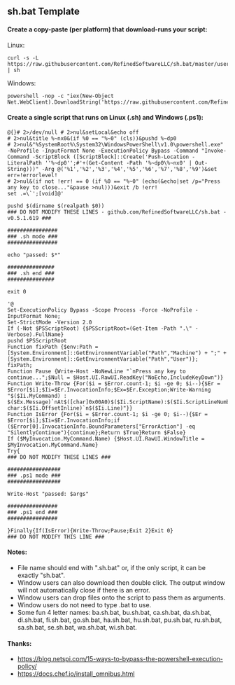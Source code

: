 ## sh.bat Template

#### Create a copy-paste (per platform) that download-runs your script:

Linux:

    curl -s -L https://raw.githubusercontent.com/RefinedSoftwareLLC/sh.bat/master/user.sh.bat | sh

Windows:

    powershell -nop -c "iex(New-Object Net.WebClient).DownloadString('https://raw.githubusercontent.com/RefinedSoftwareLLC/sh.bat/master/user.sh.bat')"

#### Create a single script that runs on Linux (.sh) and Windows (.ps1):

    @{}# 2>/dev/null # 2>nul&setLocal&echo off
    # 2>nul&title %~nx0&(if %0 == "%~0" (cls))&pushd %~dp0
    # 2>nul&"%SystemRoot%\System32\WindowsPowerShell\v1.0\powershell.exe" -NoProfile -InputFormat None -ExecutionPolicy Bypass -Command "Invoke-Command -ScriptBlock ([ScriptBlock]::Create('Push-Location -LiteralPath ''%~dp0'';#'+(Get-Content -Path '%~dp0\%~nx0' | Out-String)))" -Arg @('%1','%2','%3','%4','%5','%6','%7','%8','%9')&set err=!errorlevel!
    # 2>nul&(if not !err! == 0 (if %0 == "%~0" (echo(&echo|set /p="Press any key to close..."&pause >nul)))&exit /b !err!
    set .=\`';[void]@'
    
    pushd $(dirname $(realpath $0))
    ### DO NOT MODIFY THESE LINES - github.com/RefinedSoftwareLLC/sh.bat - v0.5.1.619 ###
    
    ################
    ### .sh mode ###
    ################
    
    echo "passed: $*"
    
    ###############
    ### .sh end ###
    ###############
    
    exit 0
    
    '@
    Set-ExecutionPolicy Bypass -Scope Process -Force -NoProfile -InputFormat None;
    Set-StrictMode -Version 2.0
    If (-Not $PSScriptRoot) {$PSScriptRoot=(Get-Item -Path ".\" -Verbose).FullName}
    pushd $PSScriptRoot
    Function fixPath {$env:Path = [System.Environment]::GetEnvironmentVariable("Path","Machine") + ";" + [System.Environment]::GetEnvironmentVariable("Path","User")};
    fixPath;
    Function Pause {Write-Host -NoNewLine "`nPress any key to continue...";$Null = $Host.UI.RawUI.ReadKey("NoEcho,IncludeKeyDown")}
    Function Write-Throw {For($i = $Error.count-1; $i -ge 0; $i--){$Er = $Error[$i];$Ii=$Er.InvocationInfo;$Ex=$Er.Exception;Write-Warning "$($Ii.MyCommand) : $($Ex.Message)`nAt$([char]0x00A0)$($Ii.ScriptName):$($Ii.ScriptLineNumber) char:$($Ii.OffsetInline)`n$($Ii.Line)"}}
    Function IsError {For($i = $Error.count-1; $i -ge 0; $i--){$Er = $Error[$i];$Ii=$Er.InvocationInfo;if ($Error[0].InvocationInfo.BoundParameters["ErrorAction"] -eq "SilentlyContinue"){continue};Return $True}Return $False}
    If ($MyInvocation.MyCommand.Name) {$Host.UI.RawUI.WindowTitle = $MyInvocation.MyCommand.Name}
    Try{
    ### DO NOT MODIFY THESE LINES ###
    
    #################
    ### .ps1 mode ###
    #################
    
    Write-Host "passed: $args"
    
    ################
    ### .ps1 end ###
    ################
    
    }Finally{If(IsError){Write-Throw;Pause;Exit 2}Exit 0}
    ### DO NOT MODIFY THIS LINE ###

#### Notes:

- File name should end with ".sh.bat" or, if the only script, it can be exactly "sh.bat".
- Window users can also download then double click. The output window will not automatically close if there is an error.
- Window users can drop files onto the script to pass them as arguments.
- Window users do not need to type .bat to use.
- Some fun 4 letter names: ba.sh.bat, bu.sh.bat, ca.sh.bat, da.sh.bat, di.sh.bat, fi.sh.bat, go.sh.bat, ha.sh.bat, hu.sh.bat, pu.sh.bat, ru.sh.bat, sa.sh.bat, se.sh.bat, wa.sh.bat, wi.sh.bat.

#### Thanks:

- https://blog.netspi.com/15-ways-to-bypass-the-powershell-execution-policy/
- https://docs.chef.io/install_omnibus.html
